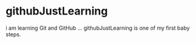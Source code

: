 # githubJustLearning
i am learning Git and GitHub ... githubJustLearning is one of my first baby steps.
